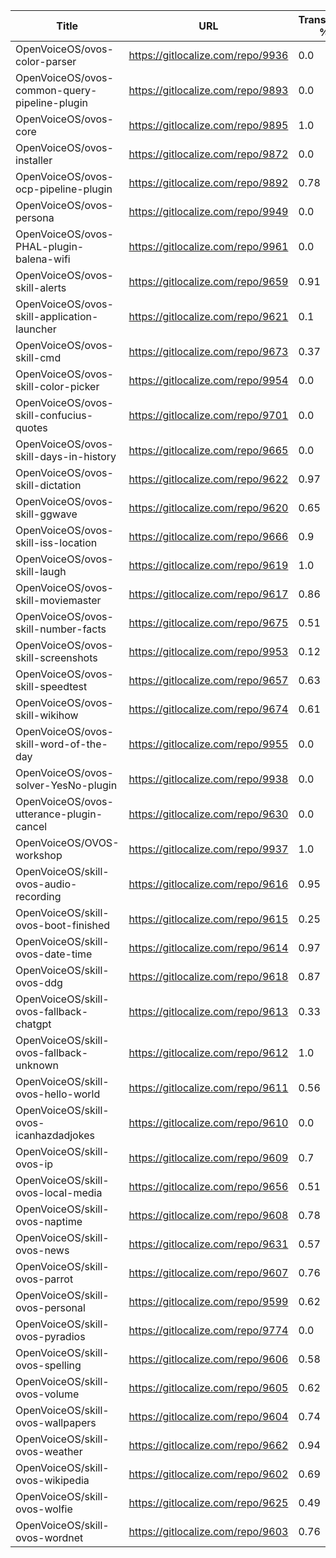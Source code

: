 | Title                                         | URL                               | Translated % | Total Chars | Total Words | Untranslated Chars | Untranslated Words | Translated Chars | Translated Words |
|-----------------------------------------------|-----------------------------------|--------------|-------------|-------------|--------------------|--------------------|------------------|------------------|
| OpenVoiceOS/ovos-color-parser                 | https://gitlocalize.com/repo/9936 | 0.0          | 170418      | 28597       | 170418             | 28597              | 0                | 0                |
| OpenVoiceOS/ovos-common-query-pipeline-plugin | https://gitlocalize.com/repo/9893 | 0.0          | 67          | 15          | 67                 | 15                 | 0                | 0                |
| OpenVoiceOS/ovos-core                         | https://gitlocalize.com/repo/9895 | 1.0          | 935         | 153         | 0                  | 0                  | 935              | 153              |
| OpenVoiceOS/ovos-installer                    | https://gitlocalize.com/repo/9872 | 0.0          | 6650        | 1003        | 6650               | 1003               | 0                | 0                |
| OpenVoiceOS/ovos-ocp-pipeline-plugin          | https://gitlocalize.com/repo/9892 | 0.78         | 2589        | 309         | 579                | 95                 | 2010             | 214              |
| OpenVoiceOS/ovos-persona                      | https://gitlocalize.com/repo/9949 | 0.0          | 1853        | 121         | 1853               | 121                | 0                | 0                |
| OpenVoiceOS/ovos-PHAL-plugin-balena-wifi      | https://gitlocalize.com/repo/9961 | 0.0          | 753         | 131         | 753                | 131                | 0                | 0                |
| OpenVoiceOS/ovos-skill-alerts                 | https://gitlocalize.com/repo/9659 | 0.91         | 6736        | 1159        | 576                | 114                | 6160             | 1045             |
| OpenVoiceOS/ovos-skill-application-launcher   | https://gitlocalize.com/repo/9621 | 0.1          | 533         | 61          | 478                | 55                 | 55               | 6                |
| OpenVoiceOS/ovos-skill-cmd                    | https://gitlocalize.com/repo/9673 | 0.37         | 101         | 11          | 64                 | 9                  | 37               | 2                |
| OpenVoiceOS/ovos-skill-color-picker           | https://gitlocalize.com/repo/9954 | 0.0          | 643         | 107         | 643                | 107                | 0                | 0                |
| OpenVoiceOS/ovos-skill-confucius-quotes       | https://gitlocalize.com/repo/9701 | 0.0          | 10694       | 1962        | 10694              | 1962               | 0                | 0                |
| OpenVoiceOS/ovos-skill-days-in-history        | https://gitlocalize.com/repo/9665 | 0.0          | 10846902    | 1751706     | 10846594           | 1751659            | 308              | 47               |
| OpenVoiceOS/ovos-skill-dictation              | https://gitlocalize.com/repo/9622 | 0.97         | 6855        | 969         | 201                | 18                 | 6654             | 951              |
| OpenVoiceOS/ovos-skill-ggwave                 | https://gitlocalize.com/repo/9620 | 0.65         | 724         | 81          | 256                | 24                 | 468              | 57               |
| OpenVoiceOS/ovos-skill-iss-location           | https://gitlocalize.com/repo/9666 | 0.9          | 2993        | 483         | 287                | 44                 | 2706             | 439              |
| OpenVoiceOS/ovos-skill-laugh                  | https://gitlocalize.com/repo/9619 | 1.0          | 291         | 41          | 0                  | 0                  | 291              | 41               |
| OpenVoiceOS/ovos-skill-moviemaster            | https://gitlocalize.com/repo/9617 | 0.86         | 4577        | 639         | 635                | 98                 | 3942             | 541              |
| OpenVoiceOS/ovos-skill-number-facts           | https://gitlocalize.com/repo/9675 | 0.51         | 557         | 76          | 274                | 33                 | 283              | 43               |
| OpenVoiceOS/ovos-skill-screenshots            | https://gitlocalize.com/repo/9953 | 0.12         | 276         | 45          | 244                | 40                 | 32               | 5                |
| OpenVoiceOS/ovos-skill-speedtest              | https://gitlocalize.com/repo/9657 | 0.63         | 560         | 80          | 207                | 19                 | 353              | 61               |
| OpenVoiceOS/ovos-skill-wikihow                | https://gitlocalize.com/repo/9674 | 0.61         | 471         | 74          | 183                | 24                 | 288              | 50               |
| OpenVoiceOS/ovos-skill-word-of-the-day        | https://gitlocalize.com/repo/9955 | 0.0          | 114         | 29          | 114                | 29                 | 0                | 0                |
| OpenVoiceOS/ovos-solver-YesNo-plugin          | https://gitlocalize.com/repo/9938 | 0.0          | 224         | 34          | 224                | 34                 | 0                | 0                |
| OpenVoiceOS/ovos-utterance-plugin-cancel      | https://gitlocalize.com/repo/9630 | 0.0          | 220         | 36          | 220                | 36                 | 0                | 0                |
| OpenVoiceOS/OVOS-workshop                     | https://gitlocalize.com/repo/9937 | 1.0          | 5           | 2           | 0                  | 0                  | 5                | 2                |
| OpenVoiceOS/skill-ovos-audio-recording        | https://gitlocalize.com/repo/9616 | 0.95         | 2458        | 375         | 128                | 20                 | 2330             | 355              |
| OpenVoiceOS/skill-ovos-boot-finished          | https://gitlocalize.com/repo/9615 | 0.25         | 1661        | 202         | 1243               | 168                | 418              | 34               |
| OpenVoiceOS/skill-ovos-date-time              | https://gitlocalize.com/repo/9614 | 0.97         | 11254       | 2127        | 319                | 54                 | 10935            | 2073             |
| OpenVoiceOS/skill-ovos-ddg                    | https://gitlocalize.com/repo/9618 | 0.87         | 1731        | 287         | 220                | 27                 | 1511             | 260              |
| OpenVoiceOS/skill-ovos-fallback-chatgpt       | https://gitlocalize.com/repo/9613 | 0.33         | 393         | 55          | 265                | 30                 | 128              | 25               |
| OpenVoiceOS/skill-ovos-fallback-unknown       | https://gitlocalize.com/repo/9612 | 1.0          | 829         | 175         | 0                  | 0                  | 829              | 175              |
| OpenVoiceOS/skill-ovos-hello-world            | https://gitlocalize.com/repo/9611 | 0.56         | 503         | 86          | 220                | 27                 | 283              | 59               |
| OpenVoiceOS/skill-ovos-icanhazdadjokes        | https://gitlocalize.com/repo/9610 | 0.0          | 84445       | 15866       | 84088              | 15792              | 357              | 74               |
| OpenVoiceOS/skill-ovos-ip                     | https://gitlocalize.com/repo/9609 | 0.7          | 1009        | 190         | 299                | 37                 | 710              | 153              |
| OpenVoiceOS/skill-ovos-local-media            | https://gitlocalize.com/repo/9656 | 0.51         | 1352        | 254         | 667                | 113                | 685              | 141              |
| OpenVoiceOS/skill-ovos-naptime                | https://gitlocalize.com/repo/9608 | 0.78         | 950         | 159         | 211                | 28                 | 739              | 131              |
| OpenVoiceOS/skill-ovos-news                   | https://gitlocalize.com/repo/9631 | 0.57         | 630         | 86          | 271                | 32                 | 359              | 54               |
| OpenVoiceOS/skill-ovos-parrot                 | https://gitlocalize.com/repo/9607 | 0.76         | 2052        | 360         | 495                | 77                 | 1557             | 283              |
| OpenVoiceOS/skill-ovos-personal               | https://gitlocalize.com/repo/9599 | 0.62         | 1027        | 148         | 387                | 52                 | 640              | 96               |
| OpenVoiceOS/skill-ovos-pyradios               | https://gitlocalize.com/repo/9774 | 0.0          | 63          | 7           | 63                 | 7                  | 0                | 0                |
| OpenVoiceOS/skill-ovos-spelling               | https://gitlocalize.com/repo/9606 | 0.58         | 238         | 35          | 100                | 16                 | 138              | 19               |
| OpenVoiceOS/skill-ovos-volume                 | https://gitlocalize.com/repo/9605 | 0.62         | 1485        | 266         | 566                | 98                 | 919              | 168              |
| OpenVoiceOS/skill-ovos-wallpapers             | https://gitlocalize.com/repo/9604 | 0.74         | 1304        | 133         | 334                | 36                 | 970              | 97               |
| OpenVoiceOS/skill-ovos-weather                | https://gitlocalize.com/repo/9662 | 0.94         | 13442       | 2230        | 838                | 135                | 12604            | 2095             |
| OpenVoiceOS/skill-ovos-wikipedia              | https://gitlocalize.com/repo/9602 | 0.69         | 1339        | 195         | 415                | 57                 | 924              | 138              |
| OpenVoiceOS/skill-ovos-wolfie                 | https://gitlocalize.com/repo/9625 | 0.49         | 724         | 116         | 372                | 52                 | 352              | 64               |
| OpenVoiceOS/skill-ovos-wordnet                | https://gitlocalize.com/repo/9603 | 0.76         | 923         | 163         | 218                | 25                 | 705              | 138              |

